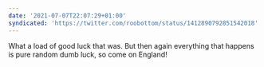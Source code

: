 ```yaml
---
date: '2021-07-07T22:07:29+01:00'
syndicated: 'https://twitter.com/roobottom/status/1412890792851542018'
---
```

What a load of good luck that was. But then again everything that happens is pure random dumb luck, so come on England!
